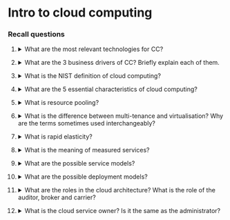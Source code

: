 # Intro to cloud computing

### Recall questions


1. <details markdown=1><summary markdown="span"> What are the most relevant technologies for CC? </summary>
    
    \
    Techs:
    - ==Virtualization==: hardware (VMs) or software/application (containers)
    - ==Web 2.0==: platform for web applications like Google Docs
    - ==Service orientation==: design paradigm for computer software in the form of services

</details>


2. <details markdown=1><summary markdown="span"> What are the 3 business drivers of CC? Briefly explain each of them. </summary>
    
    \
    Business drivers:
    - ==capacity planning==: provide the right capacity when needed, the strategy can be ==lag==, ==lead== or ==match==;
    - ==cost reduction==: mostly the cost for personnel mantaining the infrastructure;
    - ==organizational agility==

</details>

3. <details markdown=1><summary markdown="span"> What is the NIST definition of cloud computing? </summary>
    
    \
    Model for enabling ==ubiquitous, convenient, on-demand network access to a shared pool of computing resources== that can be rapidly provisioned and released with minimal management/interaction.

</details>

4. <details markdown=1><summary markdown="span"> What are the 5 essential characteristics of cloud computing?</summary>
    
    \
    Characteristics:
    - on demand self-service: user can satisfy his needs on his own whenever needed;
    - broad network access;
    - resource pooling;
    - rapid elasticity
    - measured services

</details>

5. <details markdown=1><summary markdown="span"> What is resource pooling? </summary>
    
    \
    ==Computing resources are pooled to serve customers in a multi-tenant model==. This model is possible through virtualization.

</details>

6. <details markdown=1><summary markdown="span"> What is the difference between multi-tenance and virtualisation? Why are the terms sometimes used interchangeably? </summary>
    
    \
    ![](../../../static/CLD/cld1.png) \
    Sometimes multitenancy can be also be used to refer to users using their own virtualised environment running on the same bare metal.
    
</details>

7. <details markdown=1><summary markdown="span"> What is rapid elasticity? </summary>
    
    \
    It is another way of naming ==scalability==, the ==degree to which a system is able to adapt to workload changes in an automatic manner==,
    such that the available resources match the current demand.

</details>

8. <details markdown=1><summary markdown="span"> What is the meaning of measured services? </summary>
    
    \
    ==Ability for both the customer and the cloud provider to measure various aspects of services offered==.

</details>

9. <details markdown=1><summary markdown="span"> What are the possible service models? </summary>
    
    \
    Service models:
    - ==IaaS==: only the infrastructure is provided
    - ==PaaS==: the infrastructure and platforms to deploy apps are provided;
    - ==SaaS==: everything is already configured: infrastructure, platforms and the app themselves.

</details>

10. <details markdown=1><summary markdown="span"> What are the possible deployment models? </summary>
    
    \
    Deployment models:
    - ==public==
    - ==private==: e.g. google VPC
    - ==hybrid==
    - ==community==: the cloud service is provided to a specific community

</details>

11. <details markdown=1><summary markdown="span"> What are the roles in the cloud architecture? What is the role of the auditor, broker and carrier? </summary>
    
    \
    ![](../../../static/CLD/cld2.png) \
    Important roles:
    - ==auditor==: verifies the authenticity/quality of the services provided;
    - ==broker==: intermediate between provider and consumer, turns high level requests into specific services required to a provider;
    - ==carrier==: provides connectivity and transport between customer and provider.

</details>

12. <details markdown=1><summary markdown="span"> What is the cloud service owner? Is it the same as the administrator? </summary>
    
    \
    ==Legal owner of the cloud platform. Not necessarily the admin==. The legal owner is also a "user" himself of the cloud service, in a sense.

</details>